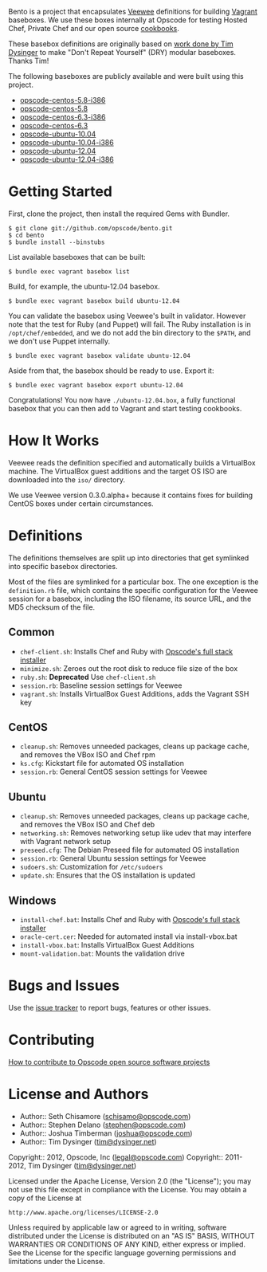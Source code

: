 Bento is a project that encapsulates
[Veewee](https://github.com/jedi4ever/veewee/) definitions for
building [Vagrant](http://vagrantup.com) baseboxes. We use these boxes
internally at Opscode for testing Hosted Chef, Private Chef and
our open source [cookbooks](http://community.opscode.com/users/Opscode).

These basebox definitions are originally based on
[work done by Tim Dysinger](https://github.com/dysinger/basebox) to
make "Don't Repeat Yourself" (DRY) modular baseboxes. Thanks Tim!

The following baseboxes are publicly available and were built using this project.

* [opscode-centos-5.8-i386](https://opscode-vm.s3.amazonaws.com/vagrant/boxes/opscode-centos-5.8-i386.box)
* [opscode-centos-5.8](https://opscode-vm.s3.amazonaws.com/vagrant/boxes/opscode-centos-5.8.box)
* [opscode-centos-6.3-i386](https://opscode-vm.s3.amazonaws.com/vagrant/boxes/opscode-centos-6.3-i386.box)
* [opscode-centos-6.3](https://opscode-vm.s3.amazonaws.com/vagrant/boxes/opscode-centos-6.3.box)
* [opscode-ubuntu-10.04](https://opscode-vm.s3.amazonaws.com/vagrant/boxes/opscode-ubuntu-10.04.box)
* [opscode-ubuntu-10.04-i386](https://opscode-vm.s3.amazonaws.com/vagrant/boxes/opscode-ubuntu-10.04-i386.box)
* [opscode-ubuntu-12.04](https://opscode-vm.s3.amazonaws.com/vagrant/boxes/opscode-ubuntu-12.04.box)
* [opscode-ubuntu-12.04-i386](https://opscode-vm.s3.amazonaws.com/vagrant/boxes/opscode-ubuntu-12.04-i386.box)

# Getting Started

First, clone the project, then install the required Gems with Bundler.

    $ git clone git://github.com/opscode/bento.git
    $ cd bento
    $ bundle install --binstubs

List available baseboxes that can be built:

    $ bundle exec vagrant basebox list

Build, for example, the ubuntu-12.04 basebox.

    $ bundle exec vagrant basebox build ubuntu-12.04

You can validate the basebox using Veewee's built in validator.
However note that the test for Ruby (and Puppet) will fail. The Ruby
installation is in `/opt/chef/embedded`, and we do not add the bin
directory to the `$PATH`, and we don't use Puppet internally.

    $ bundle exec vagrant basebox validate ubuntu-12.04

Aside from that, the basebox should be ready to use. Export it:

    $ bundle exec vagrant basebox export ubuntu-12.04

Congratulations! You now have `./ubuntu-12.04.box`, a fully functional
basebox that you can then add to Vagrant and start testing cookbooks.

# How It Works

Veewee reads the definition specified and automatically builds a
VirtualBox machine. The VirtualBox guest additions and the target OS
ISO are downloaded into the `iso/` directory.

We use Veewee version 0.3.0.alpha+ because it contains fixes for
building CentOS boxes under certain circumstances.

# Definitions

The definitions themselves are split up into directories that get
symlinked into specific basebox directories.

Most of the files are symlinked for a particular box. The one
exception is the `definition.rb` file, which contains the specific
configuration for the Veewee session for a basebox, including the ISO
filename, its source URL, and the MD5 checksum of the file.

## Common

* `chef-client.sh`: Installs Chef and Ruby with
  [Opscode's full stack installer](http://opscode.com/chef/install)
* `minimize.sh`: Zeroes out the root disk to reduce file size of the box
* `ruby.sh`: **Deprecated** Use `chef-client.sh`
* `session.rb`: Baseline session settings for Veewee
* `vagrant.sh`: Installs VirtualBox Guest Additions, adds the Vagrant
  SSH key

## CentOS

* `cleanup.sh`: Removes unneeded packages, cleans up package cache,
  and removes the VBox ISO and Chef rpm
* `ks.cfg`: Kickstart file for automated OS installation
* `session.rb`: General CentOS session settings for Veewee

## Ubuntu

* `cleanup.sh`: Removes unneeded packages, cleans up package cache,
  and removes the VBox ISO and Chef deb
* `networking.sh`: Removes networking setup like udev that may
  interfere with Vagrant network setup
* `preseed.cfg`: The Debian Preseed file for automated OS installation
* `session.rb`: General Ubuntu session settings for Veewee
* `sudoers.sh`: Customization for `/etc/sudoers`
* `update.sh`: Ensures that the OS installation is updated

## Windows

* `install-chef.bat`: Installs Chef and Ruby with
  [Opscode's full stack installer](http://opscode.com/chef/install)
* `oracle-cert.cer`: Needed for automated install via install-vbox.bat
* `install-vbox.bat`: Installs VirtualBox Guest Additions
* `mount-validation.bat`: Mounts the validation drive

Bugs and Issues
===============

Use the
[issue tracker](http://tickets.opscode.com/browse/BENTO) to
report bugs, features or other issues.

Contributing
============

[How to contribute to Opscode open source software projects](http://wiki.opscode.com/display/chef/How+to+Contribute)

License and Authors
===================

- Author:: Seth Chisamore (<schisamo@opscode.com>)
- Author:: Stephen Delano (<stephen@opscode.com>)
- Author:: Joshua Timberman (<joshua@opscode.com>)
- Author:: Tim Dysinger (<tim@dysinger.net>)

Copyright:: 2012, Opscode, Inc (<legal@opscode.com>)
Copyright:: 2011-2012, Tim Dysinger (<tim@dysinger.net>)

Licensed under the Apache License, Version 2.0 (the "License");
you may not use this file except in compliance with the License.
You may obtain a copy of the License at

    http://www.apache.org/licenses/LICENSE-2.0

Unless required by applicable law or agreed to in writing, software
distributed under the License is distributed on an "AS IS" BASIS,
WITHOUT WARRANTIES OR CONDITIONS OF ANY KIND, either express or implied.
See the License for the specific language governing permissions and
limitations under the License.
